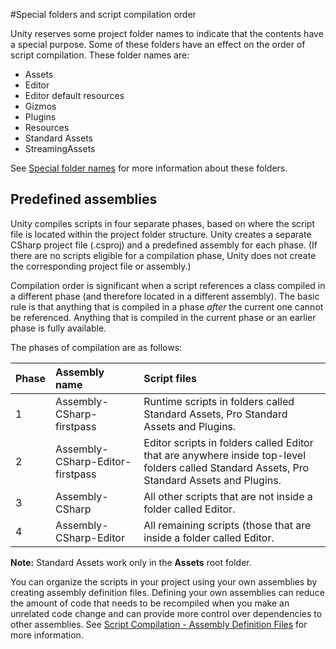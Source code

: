 #Special folders and script compilation order

Unity reserves some project folder names to indicate that the contents have a special purpose. Some of these folders have an effect on the order of script compilation. These folder names are: 

* Assets
* Editor
* Editor default resources
* Gizmos
* Plugins
* Resources
* Standard Assets
* StreamingAssets

See [Special folder names](SpecialFolders) for more information about these folders.

## Predefined assemblies

Unity compiles scripts in four separate phases, based on where the script file is located within the project folder structure. Unity creates a separate CSharp project file (.csproj) and a predefined assembly for each phase. (If there are no scripts eligible for a compilation phase, Unity does not create the corresponding project file or assembly.)

Compilation order is significant when a script references a class compiled in a different phase (and therefore located in a different assembly). The basic rule is that anything that is compiled in a phase *after* the current one cannot be referenced. Anything that is compiled in the current phase or an earlier phase is fully available.

The phases of compilation are as follows:

| **Phase** | **Assembly name** | **Script files** |
|:--- |:--- |:--- |
| 1 | Assembly-CSharp-firstpass | Runtime scripts in folders called Standard Assets, Pro Standard Assets and Plugins. |
| 2 | Assembly-CSharp-Editor-firstpass | Editor scripts in folders called Editor that are anywhere inside top-level folders called Standard Assets, Pro Standard Assets and Plugins.|
| 3 | Assembly-CSharp | All other scripts that are not inside a folder called Editor.|
| 4 | Assembly-CSharp-Editor | All remaining scripts (those that are inside a folder called Editor. |

**Note:** Standard Assets work only in the __Assets__ root folder.

You can organize the scripts in your project using your own assemblies by creating assembly definition files. Defining your own assemblies can reduce the amount of code that needs to be recompiled when you make an unrelated code change and can provide more control over dependencies to other assemblies. See [Script Compilation - Assembly Definition Files](ScriptCompilationAssemblyDefinitionFiles.html) for more information.

